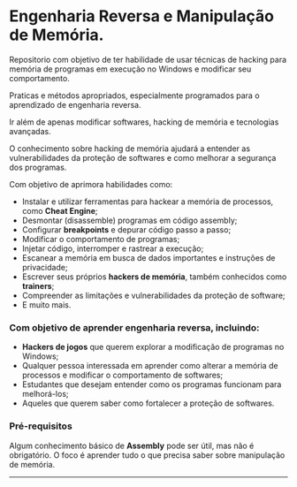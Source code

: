 
# **Engenharia Reversa e Manipulação de Memória**.

Repositorio com objetivo de ter habilidade de usar técnicas de hacking para memória de programas em execução no Windows e modificar seu comportamento.

Praticas e métodos apropriados, especialmente programados para o aprendizado de engenharia reversa.

Ir além de apenas modificar softwares, hacking de memória e tecnologias avançadas.

O conhecimento sobre hacking de memória ajudará a entender as vulnerabilidades da proteção de softwares e como melhorar a segurança dos programas.

Com objetivo de aprimora habilidades como:

- Instalar e utilizar ferramentas para hackear a memória de processos, como **Cheat Engine**;
- Desmontar (disassemble) programas em código assembly;
- Configurar **breakpoints** e depurar código passo a passo;
- Modificar o comportamento de programas;
- Injetar código, interromper e rastrear a execução;
- Escanear a memória em busca de dados importantes e instruções de privacidade;
- Escrever seus próprios **hackers de memória**, também conhecidos como **trainers**;
- Compreender as limitações e vulnerabilidades da proteção de software;
- E muito mais.

### Com objetivo de aprender **engenharia reversa**, incluindo:

- **Hackers de jogos** que querem explorar a modificação de programas no Windows;
- Qualquer pessoa interessada em aprender como alterar a memória de processos e modificar o comportamento de softwares;
- Estudantes que desejam entender como os programas funcionam para melhorá-los;
- Aqueles que querem saber como fortalecer a proteção de softwares.

### Pré-requisitos

Algum conhecimento básico de **Assembly** pode ser útil, mas não é obrigatório. 
O foco é aprender tudo o que precisa saber sobre manipulação de memória.

---
